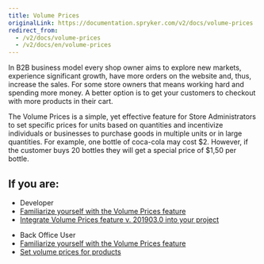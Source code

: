 ```yaml
---
title: Volume Prices
originalLink: https://documentation.spryker.com/v2/docs/volume-prices
redirect_from:
  - /v2/docs/volume-prices
  - /v2/docs/en/volume-prices
---
```


In B2B business model every shop owner aims to explore new markets, experience significant growth, have more orders on the website and, thus, increase the sales. For some store owners that means working hard and spending more money. A better option is to get your customers to checkout with more products in their cart.

The Volume Prices is a simple, yet effective feature for Store Administrators to set specific prices for units based on quantities and incentivize individuals or businesses to purchase goods in multiple units or in large quantities. For example, one bottle of coca-cola may cost $2. However, if the customer buys 20 bottles they will get a special price of $1,50 per bottle.

## If you are:

<div class="mr-container">
    <div class="mr-list-container">
        <!-- col1 -->
        <div class="mr-col">
            <ul class="mr-list mr-list-green">
                <li class="mr-title">Developer</li>
                <li><a href="https://documentation.spryker.com/v2/docs/volume-prices-overview" class="mr-link">Familiarize yourself with the Volume Prices feature</a></li>
                <li><a href="https://documentation.spryker.com/v2/docs/prices-feature-integration-201907" class="mr-link">Integrate Volume Prices feature v. 201903.0 into your project</a></li>
            </ul>
        </div>
        <!-- col2 -->
        <div class="mr-col">
            <ul class="mr-list mr-list-blue">
                <li class="mr-title"> Back Office User</li>
                <li><a href="https://documentation.spryker.com/v2/docs/volume-prices-overview" class="mr-link">Familiarize yourself with the Volume Prices feature</a></li>
                <li><a href="https://documentation.spryker.com/v2/docs/adding-volume-prices" class="mr-link">Set volume prices for products</a></li>
            </ul>
        </div>
    </div>
</div>
